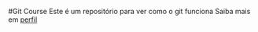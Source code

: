 #Git Course 
Este é um repositório para ver como o git funciona
Saiba mais em [perfil](https://www.linkedin.com/in/adriano1996/)
